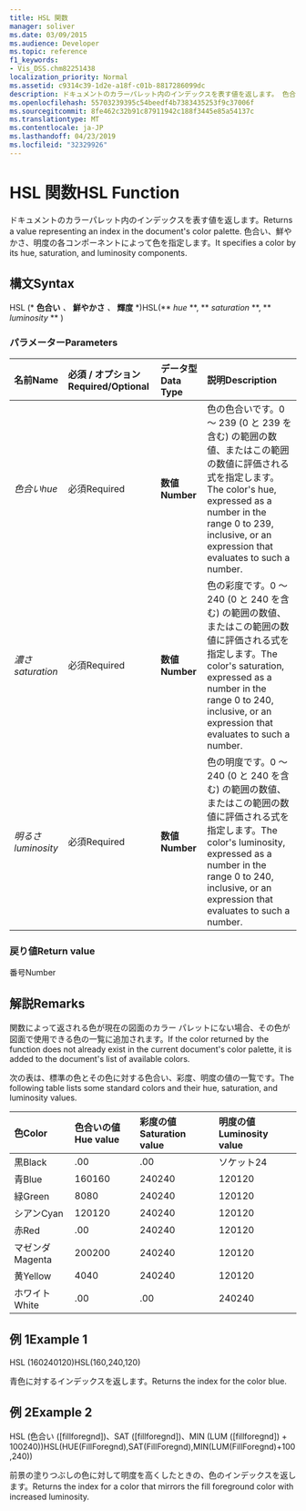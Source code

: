```yaml
---
title: HSL 関数
manager: soliver
ms.date: 03/09/2015
ms.audience: Developer
ms.topic: reference
f1_keywords:
- Vis_DSS.chm82251438
localization_priority: Normal
ms.assetid: c9314c39-1d2e-a18f-c01b-8817286099dc
description: ドキュメントのカラーパレット内のインデックスを表す値を返します。 色合い、鮮やかさ、明度の各コンポーネントによって色を指定します。
ms.openlocfilehash: 55703239395c54beedf4b7383435253f9c37006f
ms.sourcegitcommit: 8fe462c32b91c87911942c188f3445e85a54137c
ms.translationtype: MT
ms.contentlocale: ja-JP
ms.lasthandoff: 04/23/2019
ms.locfileid: "32329926"
---
```

# <a name="hsl-function"></a><span data-ttu-id="770e4-104">HSL 関数</span><span class="sxs-lookup"><span data-stu-id="770e4-104">HSL Function</span></span>

<span data-ttu-id="770e4-105">ドキュメントのカラーパレット内のインデックスを表す値を返します。</span><span class="sxs-lookup"><span data-stu-id="770e4-105">Returns a value representing an index in the document's color palette.</span></span> <span data-ttu-id="770e4-106">色合い、鮮やかさ、明度の各コンポーネントによって色を指定します。</span><span class="sxs-lookup"><span data-stu-id="770e4-106">It specifies a color by its hue, saturation, and luminosity components.</span></span>
  
## <a name="syntax"></a><span data-ttu-id="770e4-107">構文</span><span class="sxs-lookup"><span data-stu-id="770e4-107">Syntax</span></span>

<span data-ttu-id="770e4-108">HSL (\* **色合い** *、* **鮮やかさ** *、* **輝度** \*)</span><span class="sxs-lookup"><span data-stu-id="770e4-108">HSL(\*\* *hue* \*\*, \*\* *saturation* \*\*, \*\* *luminosity* \*\* )</span></span> 
  
### <a name="parameters"></a><span data-ttu-id="770e4-109">パラメーター</span><span class="sxs-lookup"><span data-stu-id="770e4-109">Parameters</span></span>

|<span data-ttu-id="770e4-110">**名前**</span><span class="sxs-lookup"><span data-stu-id="770e4-110">**Name**</span></span>|<span data-ttu-id="770e4-111">**必須 / オプション**</span><span class="sxs-lookup"><span data-stu-id="770e4-111">**Required/Optional**</span></span>|<span data-ttu-id="770e4-112">**データ型**</span><span class="sxs-lookup"><span data-stu-id="770e4-112">**Data Type**</span></span>|<span data-ttu-id="770e4-113">**説明**</span><span class="sxs-lookup"><span data-stu-id="770e4-113">**Description**</span></span>|
|:-----|:-----|:-----|:-----|
| <span data-ttu-id="770e4-114">_色合い_</span><span class="sxs-lookup"><span data-stu-id="770e4-114">_hue_</span></span> <br/> |<span data-ttu-id="770e4-115">必須</span><span class="sxs-lookup"><span data-stu-id="770e4-115">Required</span></span>  <br/> |<span data-ttu-id="770e4-116">**数値**</span><span class="sxs-lookup"><span data-stu-id="770e4-116">**Number**</span></span> <br/> |<span data-ttu-id="770e4-117">色の色合いです。0 ～ 239 (0 と 239 を含む) の範囲の数値、またはこの範囲の数値に評価される式を指定します。</span><span class="sxs-lookup"><span data-stu-id="770e4-117">The color's hue, expressed as a number in the range 0 to 239, inclusive, or an expression that evaluates to such a number.</span></span>  <br/> |
| <span data-ttu-id="770e4-118">_濃さ_</span><span class="sxs-lookup"><span data-stu-id="770e4-118">_saturation_</span></span> <br/> |<span data-ttu-id="770e4-119">必須</span><span class="sxs-lookup"><span data-stu-id="770e4-119">Required</span></span>  <br/> |<span data-ttu-id="770e4-120">**数値**</span><span class="sxs-lookup"><span data-stu-id="770e4-120">**Number**</span></span> <br/> |<span data-ttu-id="770e4-121">色の彩度です。0 ～ 240 (0 と 240 を含む) の範囲の数値、またはこの範囲の数値に評価される式を指定します。</span><span class="sxs-lookup"><span data-stu-id="770e4-121">The color's saturation, expressed as a number in the range 0 to 240, inclusive, or an expression that evaluates to such a number.</span></span>  <br/> |
| <span data-ttu-id="770e4-122">_明るさ_</span><span class="sxs-lookup"><span data-stu-id="770e4-122">_luminosity_</span></span> <br/> |<span data-ttu-id="770e4-123">必須</span><span class="sxs-lookup"><span data-stu-id="770e4-123">Required</span></span>  <br/> |<span data-ttu-id="770e4-124">**数値**</span><span class="sxs-lookup"><span data-stu-id="770e4-124">**Number**</span></span> <br/> | <span data-ttu-id="770e4-125">色の明度です。0 ～ 240 (0 と 240 を含む) の範囲の数値、またはこの範囲の数値に評価される式を指定します。</span><span class="sxs-lookup"><span data-stu-id="770e4-125">The color's luminosity, expressed as a number in the range 0 to 240, inclusive, or an expression that evaluates to such a number.</span></span>  <br/> |
   
### <a name="return-value"></a><span data-ttu-id="770e4-126">戻り値</span><span class="sxs-lookup"><span data-stu-id="770e4-126">Return value</span></span>

<span data-ttu-id="770e4-127">番号</span><span class="sxs-lookup"><span data-stu-id="770e4-127">Number</span></span>
  
## <a name="remarks"></a><span data-ttu-id="770e4-128">解説</span><span class="sxs-lookup"><span data-stu-id="770e4-128">Remarks</span></span>

<span data-ttu-id="770e4-129">関数によって返される色が現在の図面のカラー パレットにない場合、その色が図面で使用できる色の一覧に追加されます。</span><span class="sxs-lookup"><span data-stu-id="770e4-129">If the color returned by the function does not already exist in the current document's color palette, it is added to the document's list of available colors.</span></span> 
  
<span data-ttu-id="770e4-130">次の表は、標準の色とその色に対する色合い、彩度、明度の値の一覧です。</span><span class="sxs-lookup"><span data-stu-id="770e4-130">The following table lists some standard colors and their hue, saturation, and luminosity values.</span></span> 
  
|<span data-ttu-id="770e4-131">**色**</span><span class="sxs-lookup"><span data-stu-id="770e4-131">**Color**</span></span>|<span data-ttu-id="770e4-132">**色合いの値**</span><span class="sxs-lookup"><span data-stu-id="770e4-132">**Hue value**</span></span>|<span data-ttu-id="770e4-133">**彩度の値**</span><span class="sxs-lookup"><span data-stu-id="770e4-133">**Saturation value**</span></span>|<span data-ttu-id="770e4-134">**明度の値**</span><span class="sxs-lookup"><span data-stu-id="770e4-134">**Luminosity value**</span></span>|
|:-----|:-----|:-----|:-----|
|<span data-ttu-id="770e4-135">黒</span><span class="sxs-lookup"><span data-stu-id="770e4-135">Black</span></span>  <br/> |<span data-ttu-id="770e4-136">.0</span><span class="sxs-lookup"><span data-stu-id="770e4-136">0</span></span>  <br/> |<span data-ttu-id="770e4-137">.0</span><span class="sxs-lookup"><span data-stu-id="770e4-137">0</span></span>  <br/> |<span data-ttu-id="770e4-138">ソケット</span><span class="sxs-lookup"><span data-stu-id="770e4-138">24</span></span>  <br/> |
|<span data-ttu-id="770e4-139">青</span><span class="sxs-lookup"><span data-stu-id="770e4-139">Blue</span></span>  <br/> |<span data-ttu-id="770e4-140">160</span><span class="sxs-lookup"><span data-stu-id="770e4-140">160</span></span>  <br/> |<span data-ttu-id="770e4-141">240</span><span class="sxs-lookup"><span data-stu-id="770e4-141">240</span></span>  <br/> |<span data-ttu-id="770e4-142">120</span><span class="sxs-lookup"><span data-stu-id="770e4-142">120</span></span>  <br/> |
|<span data-ttu-id="770e4-143">緑</span><span class="sxs-lookup"><span data-stu-id="770e4-143">Green</span></span>  <br/> |<span data-ttu-id="770e4-144">80</span><span class="sxs-lookup"><span data-stu-id="770e4-144">80</span></span>  <br/> |<span data-ttu-id="770e4-145">240</span><span class="sxs-lookup"><span data-stu-id="770e4-145">240</span></span>  <br/> |<span data-ttu-id="770e4-146">120</span><span class="sxs-lookup"><span data-stu-id="770e4-146">120</span></span>  <br/> |
|<span data-ttu-id="770e4-147">シアン</span><span class="sxs-lookup"><span data-stu-id="770e4-147">Cyan</span></span>  <br/> |<span data-ttu-id="770e4-148">120</span><span class="sxs-lookup"><span data-stu-id="770e4-148">120</span></span>  <br/> |<span data-ttu-id="770e4-149">240</span><span class="sxs-lookup"><span data-stu-id="770e4-149">240</span></span>  <br/> |<span data-ttu-id="770e4-150">120</span><span class="sxs-lookup"><span data-stu-id="770e4-150">120</span></span>  <br/> |
|<span data-ttu-id="770e4-151">赤</span><span class="sxs-lookup"><span data-stu-id="770e4-151">Red</span></span>  <br/> |<span data-ttu-id="770e4-152">.0</span><span class="sxs-lookup"><span data-stu-id="770e4-152">0</span></span>  <br/> |<span data-ttu-id="770e4-153">240</span><span class="sxs-lookup"><span data-stu-id="770e4-153">240</span></span>  <br/> |<span data-ttu-id="770e4-154">120</span><span class="sxs-lookup"><span data-stu-id="770e4-154">120</span></span>  <br/> |
|<span data-ttu-id="770e4-155">マゼンダ</span><span class="sxs-lookup"><span data-stu-id="770e4-155">Magenta</span></span>  <br/> |<span data-ttu-id="770e4-156">200</span><span class="sxs-lookup"><span data-stu-id="770e4-156">200</span></span>  <br/> |<span data-ttu-id="770e4-157">240</span><span class="sxs-lookup"><span data-stu-id="770e4-157">240</span></span>  <br/> |<span data-ttu-id="770e4-158">120</span><span class="sxs-lookup"><span data-stu-id="770e4-158">120</span></span>  <br/> |
|<span data-ttu-id="770e4-159">黄</span><span class="sxs-lookup"><span data-stu-id="770e4-159">Yellow</span></span>  <br/> |<span data-ttu-id="770e4-160">40</span><span class="sxs-lookup"><span data-stu-id="770e4-160">40</span></span>  <br/> |<span data-ttu-id="770e4-161">240</span><span class="sxs-lookup"><span data-stu-id="770e4-161">240</span></span>  <br/> |<span data-ttu-id="770e4-162">120</span><span class="sxs-lookup"><span data-stu-id="770e4-162">120</span></span>  <br/> |
|<span data-ttu-id="770e4-163">ホワイト</span><span class="sxs-lookup"><span data-stu-id="770e4-163">White</span></span>  <br/> |<span data-ttu-id="770e4-164">.0</span><span class="sxs-lookup"><span data-stu-id="770e4-164">0</span></span>  <br/> |<span data-ttu-id="770e4-165">.0</span><span class="sxs-lookup"><span data-stu-id="770e4-165">0</span></span>  <br/> |<span data-ttu-id="770e4-166">240</span><span class="sxs-lookup"><span data-stu-id="770e4-166">240</span></span>  <br/> |
   
## <a name="example-1"></a><span data-ttu-id="770e4-167">例 1</span><span class="sxs-lookup"><span data-stu-id="770e4-167">Example 1</span></span>

<span data-ttu-id="770e4-168">HSL (160240120)</span><span class="sxs-lookup"><span data-stu-id="770e4-168">HSL(160,240,120)</span></span>
  
<span data-ttu-id="770e4-169">青色に対するインデックスを返します。</span><span class="sxs-lookup"><span data-stu-id="770e4-169">Returns the index for the color blue.</span></span>
  
## <a name="example-2"></a><span data-ttu-id="770e4-170">例 2</span><span class="sxs-lookup"><span data-stu-id="770e4-170">Example 2</span></span>

<span data-ttu-id="770e4-171">HSL (色合い ([fillforegnd])、SAT ([fillforegnd])、MIN (LUM ([fillforegnd]) + 100240))</span><span class="sxs-lookup"><span data-stu-id="770e4-171">HSL(HUE(FillForegnd),SAT(FillForegnd),MIN(LUM(FillForegnd)+100,240))</span></span>
  
<span data-ttu-id="770e4-172">前景の塗りつぶしの色に対して明度を高くしたときの、色のインデックスを返します。</span><span class="sxs-lookup"><span data-stu-id="770e4-172">Returns the index for a color that mirrors the fill foreground color with increased luminosity.</span></span>
  

